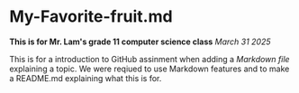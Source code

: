 # My-Favorite-fruit.md
__This is for Mr. Lam's grade 11 computer science class__
*_March 31 2025_*

This is for a introduction to GitHub assinment when adding a *Markdown file* explaining a topic. We were reqiued to use Markdown features and to make a README.md explaining what this is for.  
